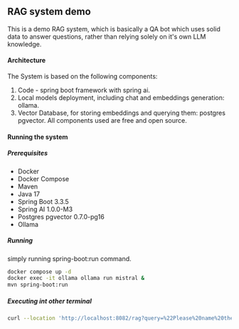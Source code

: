 ## RAG system demo
This is a demo RAG system, which is basically a QA bot which uses solid data to answer questions, rather than relying solely on it's own LLM knowledge.

#### Architecture
The System is based on the following components:
1. Code - spring boot framework with spring ai.
2. Local models deployment, including chat and embeddings generation: ollama.
3. Vector Database, for storing embeddings and querying them: postgres pgvector.
   All components used are free and open source.

#### Running the system
##### Prerequisites
- Docker
- Docker Compose
- Maven
- Java 17
- Spring Boot 3.3.5
- Spring AI 1.0.0-M3
- Postgres pgvector 0.7.0-pg16
- Ollama

##### Running
simply running spring-boot:run command.

```bash
docker compose up -d
docker exec -it ollama ollama run mistral &
mvn spring-boot:run
```

##### Executing int other terminal

```bash
curl --location 'http://localhost:8082/rag?query=%22Please%20name%20the%20most%20important%20tools%20for%20the%20year%3F%22'
```